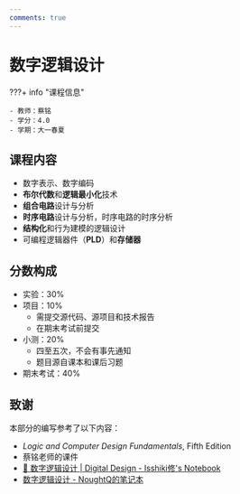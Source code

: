 ```yaml
---
comments: true
---
```


# 数字逻辑设计

???+ info "课程信息"

    - 教师：蔡铭
    - 学分：4.0
    - 学期：大一春夏

## 课程内容

- 数字表示、数字编码
- **布尔代数**和**逻辑最小化**技术
- **组合电路**设计与分析
- **时序电路**设计与分析，时序电路的时序分析
- **结构化**和行为建模的逻辑设计
- 可编程逻辑器件（**PLD**）和**存储器**

## 分数构成

- 实验：30%
- 项目：10%
    - 需提交源代码、源项目和技术报告
    - 在期末考试前提交
- 小测：20%
    - 四至五次，不会有事先通知
    - 题目源自课本和课后习题
- 期末考试：40%

## 致谢

本部分的编写参考了以下内容：

- *Logic and Computer Design Fundamentals*, Fifth Edition
- 蔡铭老师的课件
- [💎 数字逻辑设计 | Digital Design - Isshiki修's Notebook](https://note.isshikih.top/cour_note/D2QD_DigitalDesign/)
- [数字逻辑设计 - NoughtQ的笔记本](https://note.noughtq.top/system/dld/)
